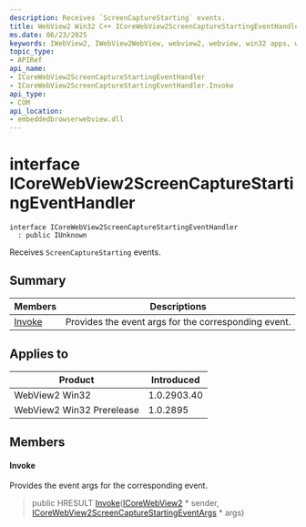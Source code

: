 ```yaml
---
description: Receives `ScreenCaptureStarting` events.
title: WebView2 Win32 C++ ICoreWebView2ScreenCaptureStartingEventHandler
ms.date: 06/23/2025
keywords: IWebView2, IWebView2WebView, webview2, webview, win32 apps, win32, edge, ICoreWebView2, ICoreWebView2Controller, browser control, edge html, ICoreWebView2ScreenCaptureStartingEventHandler
topic_type: 
- APIRef
api_name:
- ICoreWebView2ScreenCaptureStartingEventHandler
- ICoreWebView2ScreenCaptureStartingEventHandler.Invoke
api_type:
- COM
api_location:
- embeddedbrowserwebview.dll
---
```


# interface ICoreWebView2ScreenCaptureStartingEventHandler

```
interface ICoreWebView2ScreenCaptureStartingEventHandler
  : public IUnknown
```

Receives `ScreenCaptureStarting` events.

## Summary

 Members                        | Descriptions
--------------------------------|---------------------------------------------
[Invoke](#invoke) | Provides the event args for the corresponding event.

## Applies to

Product                         | Introduced
--------------------------------|---------------------------------------------
WebView2 Win32            |    1.0.2903.40
WebView2 Win32 Prerelease |    1.0.2895

## Members

#### Invoke

Provides the event args for the corresponding event.

> public HRESULT [Invoke](#invoke)([ICoreWebView2](icorewebview2.md#icorewebview2) * sender, [ICoreWebView2ScreenCaptureStartingEventArgs](icorewebview2screencapturestartingeventargs.md#icorewebview2screencapturestartingeventargs) * args)


